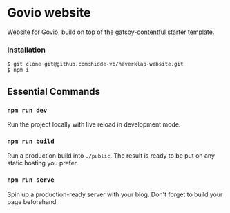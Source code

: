 # Govio website

Website for Govio, build on top of the gatsby-contentful starter template.

### Installation

```
$ git clone git@github.com:hidde-vb/haverklap-website.git
$ npm i
```

## Essential Commands

### `npm run dev`

Run the project locally with live reload in development mode.

### `npm run build`

Run a production build into `./public`. The result is ready to be put on any static hosting you prefer.

### `npm run serve`

Spin up a production-ready server with your blog. Don't forget to build your page beforehand.
